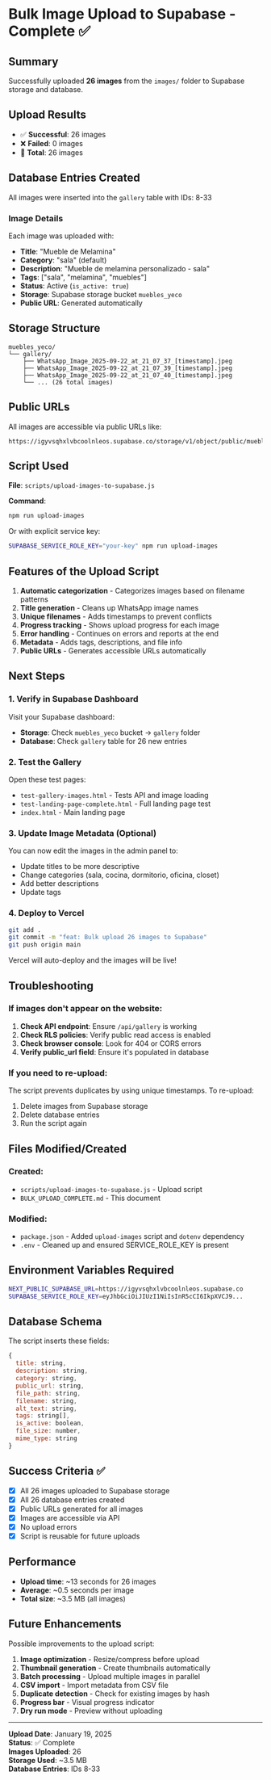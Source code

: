 # Bulk Image Upload to Supabase - Complete ✅

## Summary

Successfully uploaded **26 images** from the `images/` folder to Supabase storage and database.

## Upload Results

- ✅ **Successful**: 26 images
- ❌ **Failed**: 0 images
- 📁 **Total**: 26 images

## Database Entries Created

All images were inserted into the `gallery` table with IDs: 8-33

### Image Details

Each image was uploaded with:

- **Title**: "Mueble de Melamina"
- **Category**: "sala" (default)
- **Description**: "Mueble de melamina personalizado - sala"
- **Tags**: ["sala", "melamina", "muebles"]
- **Status**: Active (`is_active: true`)
- **Storage**: Supabase storage bucket `muebles_yeco`
- **Public URL**: Generated automatically

## Storage Structure

```
muebles_yeco/
└── gallery/
    ├── WhatsApp_Image_2025-09-22_at_21_07_37_[timestamp].jpeg
    ├── WhatsApp_Image_2025-09-22_at_21_07_39_[timestamp].jpeg
    ├── WhatsApp_Image_2025-09-22_at_21_07_40_[timestamp].jpeg
    └── ... (26 total images)
```

## Public URLs

All images are accessible via public URLs like:

```
https://igyvsqhxlvbcoolnleos.supabase.co/storage/v1/object/public/muebles_yeco/gallery/[filename]
```

## Script Used

**File**: `scripts/upload-images-to-supabase.js`

**Command**:

```bash
npm run upload-images
```

Or with explicit service key:

```bash
SUPABASE_SERVICE_ROLE_KEY="your-key" npm run upload-images
```

## Features of the Upload Script

1. **Automatic categorization** - Categorizes images based on filename patterns
2. **Title generation** - Cleans up WhatsApp image names
3. **Unique filenames** - Adds timestamps to prevent conflicts
4. **Progress tracking** - Shows upload progress for each image
5. **Error handling** - Continues on errors and reports at the end
6. **Metadata** - Adds tags, descriptions, and file info
7. **Public URLs** - Generates accessible URLs automatically

## Next Steps

### 1. Verify in Supabase Dashboard

Visit your Supabase dashboard:

- **Storage**: Check `muebles_yeco` bucket → `gallery` folder
- **Database**: Check `gallery` table for 26 new entries

### 2. Test the Gallery

Open these test pages:

- `test-gallery-images.html` - Tests API and image loading
- `test-landing-page-complete.html` - Full landing page test
- `index.html` - Main landing page

### 3. Update Image Metadata (Optional)

You can now edit the images in the admin panel to:

- Update titles to be more descriptive
- Change categories (sala, cocina, dormitorio, oficina, closet)
- Add better descriptions
- Update tags

### 4. Deploy to Vercel

```bash
git add .
git commit -m "feat: Bulk upload 26 images to Supabase"
git push origin main
```

Vercel will auto-deploy and the images will be live!

## Troubleshooting

### If images don't appear on the website:

1. **Check API endpoint**: Ensure `/api/gallery` is working
2. **Check RLS policies**: Verify public read access is enabled
3. **Check browser console**: Look for 404 or CORS errors
4. **Verify public_url field**: Ensure it's populated in database

### If you need to re-upload:

The script prevents duplicates by using unique timestamps. To re-upload:

1. Delete images from Supabase storage
2. Delete database entries
3. Run the script again

## Files Modified/Created

### Created:

- `scripts/upload-images-to-supabase.js` - Upload script
- `BULK_UPLOAD_COMPLETE.md` - This document

### Modified:

- `package.json` - Added `upload-images` script and `dotenv` dependency
- `.env` - Cleaned up and ensured SERVICE_ROLE_KEY is present

## Environment Variables Required

```bash
NEXT_PUBLIC_SUPABASE_URL=https://igyvsqhxlvbcoolnleos.supabase.co
SUPABASE_SERVICE_ROLE_KEY=eyJhbGciOiJIUzI1NiIsInR5cCI6IkpXVCJ9...
```

## Database Schema

The script inserts these fields:

```javascript
{
  title: string,
  description: string,
  category: string,
  public_url: string,
  file_path: string,
  filename: string,
  alt_text: string,
  tags: string[],
  is_active: boolean,
  file_size: number,
  mime_type: string
}
```

## Success Criteria ✅

- [x] All 26 images uploaded to Supabase storage
- [x] All 26 database entries created
- [x] Public URLs generated for all images
- [x] Images are accessible via API
- [x] No upload errors
- [x] Script is reusable for future uploads

## Performance

- **Upload time**: ~13 seconds for 26 images
- **Average**: ~0.5 seconds per image
- **Total size**: ~3.5 MB (all images)

## Future Enhancements

Possible improvements to the upload script:

1. **Image optimization** - Resize/compress before upload
2. **Thumbnail generation** - Create thumbnails automatically
3. **Batch processing** - Upload multiple images in parallel
4. **CSV import** - Import metadata from CSV file
5. **Duplicate detection** - Check for existing images by hash
6. **Progress bar** - Visual progress indicator
7. **Dry run mode** - Preview without uploading

---

**Upload Date**: January 19, 2025  
**Status**: ✅ Complete  
**Images Uploaded**: 26  
**Storage Used**: ~3.5 MB  
**Database Entries**: IDs 8-33
